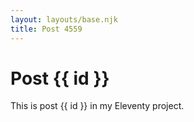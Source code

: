 ```yaml
---
layout: layouts/base.njk
title: Post 4559
---
```


# Post {{ id }}

This is post {{ id }} in my Eleventy project.

